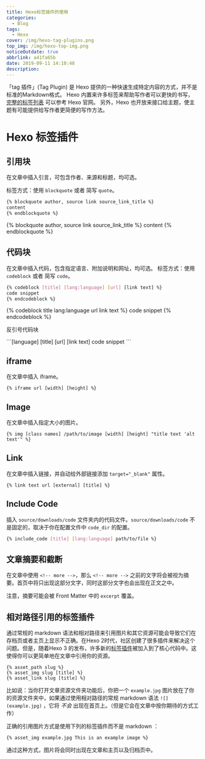 ```yaml
---
title: Hexo标签插件的使用
categories:
  - Blog
tags:
  - Hexo
cover: /img/hexo-tag-plugins.png
top_img: /img/hexo-top-img.png
noticeOutdate: true
abbrlink: a41fa65b
date: 2019-09-11 14:10:48
description:
---
```

「tag 插件」(Tag Plugin) 是 Hexo 提供的一种快速生成特定内容的方式，并不是标准的Markdown格式。 Hexo 内置来许多标签来帮助写作者可以更快的书写， [完整的标签列表](https://hexo.io/zh-cn/docs/tag-plugins) 可以参考 Hexo 官网。 另外，Hexo 也开放来接口给主题，使主题有可能提供给写作者更简便的写作方法。 

<!-- more -->

# Hexo 标签插件

## 引用块

在文章中插入引言，可包含作者、来源和标题，均可选。

标签方式：使用 `blockquote` 或者 简写 `quote`。

```sh
{% blockquote author, source link source_link_title %}
content
{% endblockquote %}
```

{% blockquote author, source link source_link_title %}
content
{% endblockquote %}


## 代码块

在文章中插入代码，包含指定语言、附加说明和网址，均可选。
标签方式：使用 `codeblock` 或者 简写 `code`。

```sh
{% codeblock [title] [lang:language] [url] [link text] %}
code snippet
{% endcodeblock %}
```

{% codeblock title lang:language url link text %}
code snippet
{% endcodeblock %}

反引号代码块

\`\`\`[language] [title] [url] [link text] 
code snippet 
\`\`\`

## iframe

在文章中插入 iframe。

```
{% iframe url [width] [height] %}
```

## Image

在文章中插入指定大小的图片。

```
{% img [class names] /path/to/image [width] [height] "title text 'alt text'" %}
```

## Link

在文章中插入链接，并自动给外部链接添加 `target="_blank"` 属性。

```
{% link text url [external] [title] %}
```

## Include Code

插入 `source/downloads/code` 文件夹内的代码文件。`source/downloads/code` 不是固定的，取决于你在配置文件中 `code_dir` 的配置。

```sh
{% include_code [title] [lang:language] path/to/file %}
```

## 文章摘要和截断

在文章中使用 `<!-- more -->`，那么 `<!-- more -->` 之前的文字将会被视为摘要。首页中将只出现这部分文字，同时这部分文字也会出现在正文之中。

注意，摘要可能会被 Front Matter 中的 `excerpt` 覆盖。

## 相对路径引用的标签插件

通过常规的 markdown 语法和相对路径来引用图片和其它资源可能会导致它们在存档页或者主页上显示不正确。在Hexo 2时代，社区创建了很多插件来解决这个问题。但是，随着Hexo 3 的发布，许多新的[标签插件](https://hexo.io/docs/tag-plugins#Include-Assets)被加入到了核心代码中。这使得你可以更简单地在文章中引用你的资源。

```
{% asset_path slug %}
{% asset_img slug [title] %}
{% asset_link slug [title] %}
```

比如说：当你打开文章资源文件夹功能后，你把一个 `example.jpg` 图片放在了你的资源文件夹中，如果通过使用相对路径的常规 markdown 语法 `![](example.jpg)` ，它将 *不会* 出现在首页上。（但是它会在文章中按你期待的方式工作）

正确的引用图片方式是使用下列的标签插件而不是 markdown ：

```
{% asset_img example.jpg This is an example image %}
```

通过这种方式，图片将会同时出现在文章和主页以及归档页中。

